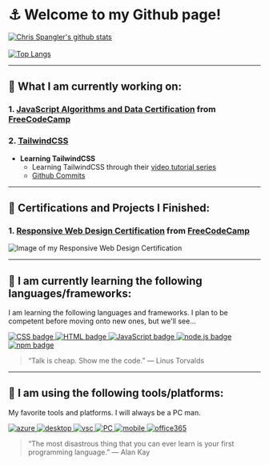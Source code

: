 # :anchor: Welcome to my Github page!



[![Chris Spangler's github stats](https://github-readme-stats.vercel.app/api?username=ChrisSpangler)](https://github.com/ChrisSpangler/github-readme-stats&show_icons=true&theme=dark)
<br></br>
[![Top Langs](https://github-readme-stats.vercel.app/api/top-langs/?username=ChrisSpangler)](https://github.com/ChrisSpangler/github-readme-stats)
<!--
**ChrisSpangler/ChrisSpangler** is a ✨ _special_ ✨ repository because its `README.md` (this file) appears on your GitHub profile.
-->
___
## :hammer: What I am currently working on:

### 1. [JavaScript Algorithms and Data Certification](https://github.com/ChrisSpangler/JavaScript-Algorithms-and-Data-Structures-Certification) from [FreeCodeCamp](https://www.freecodecamp.org/learn/)
 
### 2. [TailwindCSS](https://tailwindcss.com/)
 - **Learning TailwindCSS**
   - Learning TailwindCSS through their [video tutorial series](https://tailwindcss.com/course/setting-up-tailwind-and-postcss)
   - [Github Commits](https://github.com/ChrisSpangler/Tailwind-CSS-Learning/commits/master)
___
## :rocket: Certifications and Projects I Finished:

### 1. [Responsive Web Design Certification](https://github.com/ChrisSpangler/Responsive-Web-Design-Certification) from [FreeCodeCamp](https://www.freecodecamp.org/learn/)
![Image of my Responsive Web Design Certification](https://octodex.github.com/images/yaktocat.png)
___

## :blue_book: I am currently learning the following languages/frameworks:

I am learning the following languages and frameworks. I plan to be competent before moving onto new ones, but we'll see...

<a href=#>
  <img 
    src="https://github.com/ChrisSpangler/ChrisSpangler/blob/master/img/css3.svg" 
    alt="CSS badge" 
    style="vertical-align:top margin:6px 4px"
  >
</a>
<a href=#>
  <img 
    src="https://github.com/ChrisSpangler/ChrisSpangler/blob/master/img/html.svg" 
    alt="HTML badge" 
    style="vertical-align:top margin:6px 4px"
  >
</a>
<a href=#>
  <img 
    src="https://github.com/ChrisSpangler/ChrisSpangler/blob/master/img/js.svg" 
    alt="JavaScript badge" 
    style="vertical-align:top margin:6px 4px"
  >
</a>
<a href=#>
  <img 
    src="https://github.com/ChrisSpangler/ChrisSpangler/blob/master/img/nodejs_larger.svg" 
    alt="node.js badge" 
    style="vertical-align:top margin:6px 4px"
  >
</a>
<a href=#>
  <img 
    src="https://github.com/ChrisSpangler/ChrisSpangler/blob/master/img/npm.svg" 
    alt="npm badge" 
    style="vertical-align:top margin:6px 4px"
  >
</a>

> “Talk is cheap. Show me the code.”
― Linus Torvalds

___

## :hammer: I am using the following tools/platforms:

My favorite tools and platforms. I will always be a PC man.

<a href=#>
  <img 
    src="https://github.com/ChrisSpangler/ChrisSpangler/blob/master/img/azure.svg" 
    alt="azure" 
    style="vertical-align:top margin:6px 4px"
  >
</a>
<a href=#>
  <img 
    src="https://github.com/ChrisSpangler/ChrisSpangler/blob/master/img/desktop.svg" 
    alt="desktop" 
    style="vertical-align:top margin:6px 4px"
  >
</a>
<a href=#>
  <img 
    src="https://github.com/ChrisSpangler/ChrisSpangler/blob/master/img/visualstudio_code.svg" 
    alt="vsc" 
    style="vertical-align:top margin:6px 4px"
  >
</a>
<a href=#>
  <img 
    src="https://github.com/ChrisSpangler/ChrisSpangler/blob/master/img/pc.svg" 
    alt="PC" 
    style="vertical-align:top margin:6px 4px"
  >
</a>
<a href=#>
  <img 
    src="https://github.com/ChrisSpangler/ChrisSpangler/blob/master/img/mobile.svg" 
    alt="mobile" 
    style="vertical-align:top margin:6px 4px"
  >
</a>
<a href=#>
  <img 
    src="https://github.com/ChrisSpangler/ChrisSpangler/blob/master/img/office_365.svg" 
    alt="office365" 
    style="vertical-align:top margin:6px 4px"
  >
</a>

> “The most disastrous thing that you can ever learn is your first programming language.”
― Alan Kay
